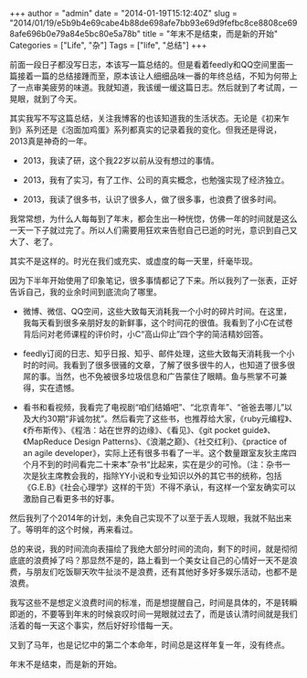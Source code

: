 +++
author = "admin"
date = "2014-01-19T15:12:40Z"
slug = "2014/01/19/e5b9b4e69cabe4b88de698afe7bb93e69d9fefbc8ce8808ce698afe696b0e79a84e5bc80e5a78b"
title = "年末不是结束，而是新的开始"
Categories = ["Life", "杂"]
Tags = ["life", "总结"]
+++

前面一段日子都没写日志，本该写一篇总结的。但是看着feedly和QQ空间里面一篇接着一篇的总结接踵而至，原本该让人细细品味一番的年终总结，不知为何带上了一点审美疲劳的味道。我就知道，我该缓一缓这篇日志。然后就到了考试周，一晃眼，就到了今天。





其实我写不写这篇总结，关注我博客的也该知道我的生活状态。无论是《初来乍到》系列还是《泡面加鸡蛋》系列都真实的记录着我的变化。但我还是得说，2013真是神奇的一年。







  * 2013，我读了研，这个我22岁以前从没有想过的事情。 


  * 2013，我有了实习，有了工作、公司的真实概念，也勉强实现了经济独立。 


  * 2013，我读了很多书，认识了很多人，做了很多事，也浪费了很多时间。





我常常想，为什么人每每到了年末，都会生出一种恍惚，仿佛一年的时间就是这么一天一下子就过完了。所以人们需要用狂欢来告慰自己已逝的时光，意识到自己又大了、老了。





其实不是这样的。时光在我们或充实、或虚度的每一天里，纤毫毕现。





因为下半年开始使用了印象笔记，很多事情都记了下来。所以我列了一张表，正好告诉自己，我的业余时间到底流向了哪里。







  * 微博、微信、QQ空间，这些大致每天消耗我一个小时的碎片时间。在这里，我每天看到很多亲朋好友的新鲜事，这个时间花的很值。我看到了小C在试卷背后问对老师课程的评价时，小C“高山仰止”四个字的简洁精妙回答。  


  * feedly订阅的日志、知乎日报、知乎、邮件处理，这些大致每天消耗我一个小时的时间。我看到了很多很骚的文章，了解了很多很牛的人，也知道了很多很屌的事。当然，也不免被很多垃圾信息和广告蒙住了眼睛。鱼与熊掌不可兼得，实在遗憾。  


  * 看书和看视频，我看完了电视剧“咱们结婚吧”、“北京青年”、“爸爸去哪儿”以及大约30期“非诚勿扰”。然后看完了这些书，也推荐给大家，《ruby元编程》、《乔布斯传》、《程浩：站在世界的边缘》、《看见》、《git pocket guide》、《MapReduce Design Patterns》、《浪潮之巅》、《社交红利》、《practice of an agile developer》，实际上还有很多书看了一半。这个数量跟室友狄主席四个月不到的时间看完二十来本”杂书“比起来，实在是少的可怜。（注：杂书一次是狄主席教会我的，指除YY小说和专业知识以外的其它书的统称，包括《G.E.B》《社会心理学》这样的干货）不得不承认，有这样一个室友确实可以激励自己看更多书的好事。





然后我列了个2014年的计划，未免自己实现不了以至于丢人现眼，我就不贴出来了。等明年的这个时候，再来看过。





总的来说，我的时间流向表描绘了我绝大部分时间的流向，剩下的时间，就是彻彻底底的浪费掉了吗？那显然不是的，路上看到一个美女让自己的心情好一天不是浪费，与朋友们吃饭聊天吹牛扯淡不是浪费，还有其他好多好多娱乐活动，也都不是浪费。





我写这些不是想定义浪费时间的标准，而是想提醒自己，时间是具体的，不是转瞬即逝的，不要等到年末的时候哀叹时间一晃眼就过去了，而是该认清时间就是我们活着的每一天这个事实，然后好好珍惜每一天。





又到了马年，也是记忆中的第二个本命年，时间总是这样年复一年，没有终点。





年末不是结束，而是新的开始。



